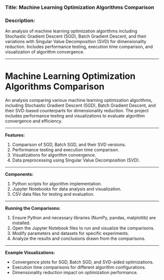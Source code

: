 ### Title: Machine Learning Optimization Algorithms Comparison

### Description:
An analysis of machine learning optimization algorithms including Stochastic Gradient Descent (SGD), Batch Gradient Descent, and their variations with Singular Value Decomposition (SVD) for dimensionality reduction. Includes performance testing, execution time comparison, and visualization of algorithm convergence.

---

# Machine Learning Optimization Algorithms Comparison

An analysis comparing various machine learning optimization algorithms, including Stochastic Gradient Descent (SGD), Batch Gradient Descent, and their SVD-based counterparts for dimensionality reduction. The project includes performance testing and visualizations to evaluate algorithm convergence and efficiency.

---

**Features:**
1. Comparison of SGD, Batch SGD, and their SVD versions.
2. Performance testing and execution time comparison.
3. Visualizations for algorithm convergence.
4. Data preprocessing using Singular Value Decomposition (SVD).

---

**Components:**
1. Python scripts for algorithm implementation.
2. Jupyter Notebooks for data analysis and visualization.
3. CSV data files for testing and evaluation.

---

**Running the Comparisons:**
1. Ensure Python and necessary libraries (NumPy, pandas, matplotlib) are installed.
2. Open the Jupyter Notebook files to run and visualize the comparisons.
3. Modify parameters and datasets for specific experiments.
4. Analyze the results and conclusions drawn from the comparisons.

---

**Example Visualizations:**

- Convergence plots for SGD, Batch SGD, and SVD-aided optimizations.
- Execution time comparisons for different algorithm configurations.
- Dimensionality reduction impact on optimization performance.
